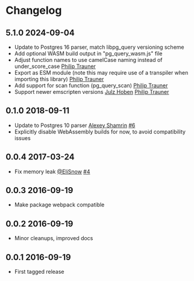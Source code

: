 # Changelog

## 5.1.0    2024-09-04

* Update to Postgres 16 parser, match libpg_query versioning scheme
* Add optional WASM build output in "pg_query_wasm.js" file
* Adjust function names to use camelCase naming instead of under_score_case [Philip Trauner](https://github.com/PhilipTrauner)
* Export as ESM module (note this may require use of a transpiler when importing this library) [Philip Trauner](https://github.com/PhilipTrauner)
* Add support for scan function (pg_query_scan) [Philip Trauner](https://github.com/PhilipTrauner)
* Support newer emscripten versions [Julz Hoben](https://github.com/neighbaa) [Philip Trauner](https://github.com/PhilipTrauner)


## 0.1.0    2018-09-11

* Update to Postgres 10 parser [Alexey Shamrin](https://github.com/shamrin) [#6](https://github.com/lfittl/pg-query-emscripten/pull/6)
* Explicitly disable WebAssembly builds for now, to avoid compatibility issues


## 0.0.4    2017-03-24

* Fix memory leak [@EliSnow](https://github.com/EliSnow) [#4](https://github.com/lfittl/pg-query-emscripten/issues/4)


## 0.0.3    2016-09-19

* Make package webpack compatible


## 0.0.2    2016-09-19

* Minor cleanups, improved docs


## 0.0.1    2016-09-19

* First tagged release
